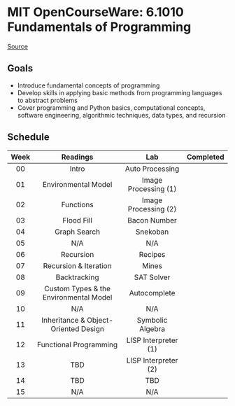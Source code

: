 # MIT OpenCourseWare: 6.1010 Fundamentals of Programming

[Source](https://py.mit.edu/)

## Goals

* Introduce fundamental concepts of programming
* Develop skills in applying basic methods from programming languages to abstract problems
* Cover programming and Python basics, computational concepts, software engineering, algorithmic techniques, data types, and recursion

## Schedule

| Week | Readings                               | Lab                  | Completed |
|:----:|:--------------------------------------:|:--------------------:|:---------:|
| 00   | Intro                                  | Auto Processing      |           |
| 01   | Environmental Model                    | Image Processing (1) |           |
| 02   | Functions                              | Image Processing (2) |           |
| 03   | Flood Fill                             | Bacon Number         |           |
| 04   | Graph Search                           | Snekoban             |           |
| 05   | N/A                                    | N/A                  |           |
| 06   | Recursion                              | Recipes              |           |
| 07   | Recursion & Iteration                  | Mines                |           |
| 08   | Backtracking                           | SAT Solver           |           |
| 09   | Custom Types & the Environmental Model | Autocomplete         |           |
| 10   | N/A                                    | N/A                  |           |
| 11   | Inheritance & Object-Oriented Design   | Symbolic Algebra     |           |
| 12   | Functional Programming                 | LISP Interpreter (1) |           |
| 13   | TBD                                    | LISP Interpreter (2) |           |
| 14   | TBD                                    | TBD                  |           |
| 15   | N/A                                    | N/A                  |           |

